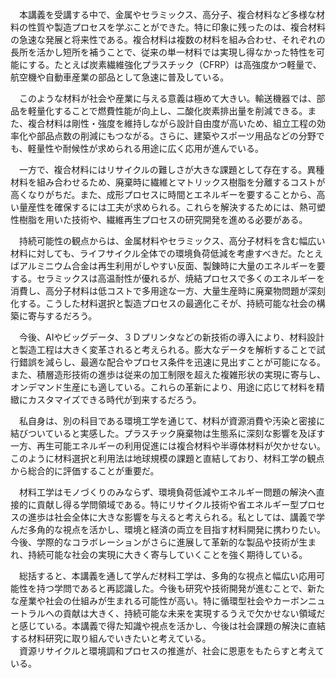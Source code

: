 　本講義を受講する中で、金属やセラミックス、高分子、複合材料など多様な材料の性質や製造プロセスを学ぶことができた。特に印象に残ったのは、複合材料の急速な発展と将来性である。複合材料は複数の材料を組み合わせ、それぞれの長所を活かし短所を補うことで、従来の単一材料では実現し得なかった特性を可能にする。たとえば炭素繊維強化プラスチック（CFRP）は高強度かつ軽量で、航空機や自動車産業の部品として急速に普及している。

　このような材料が社会や産業に与える意義は極めて大きい。輸送機器では、部品を軽量化することで燃費性能が向上し、二酸化炭素排出量を削減できる。また、複合材料は剛性・強度を維持しながら設計自由度が高いため、組立工程の効率化や部品点数の削減にもつながる。さらに、建築やスポーツ用品などの分野でも、軽量性や耐候性が求められる用途に広く応用が進んでいる。

　一方で、複合材料にはリサイクルの難しさが大きな課題として存在する。異種材料を組み合わせるため、廃棄時に繊維とマトリックス樹脂を分離するコストが高くなりがちだ。また、成形プロセスに時間とエネルギーを要することから、高い量産性を確保するには工夫が求められる。これらを解決するためには、熱可塑性樹脂を用いた技術や、繊維再生プロセスの研究開発を進める必要がある。

　持続可能性の観点からは、金属材料やセラミックス、高分子材料を含む幅広い材料に対しても、ライフサイクル全体での環境負荷低減を考慮すべきだ。たとえばアルミニウム合金は再生利用がしやすい反面、製錬時に大量のエネルギーを要する。セラミックスは高温耐性が優れるが、焼結プロセスで多くのエネルギーを消費し、高分子材料は低コストで多用途な一方、大量生産時に廃棄物問題が深刻化する。こうした材料選択と製造プロセスの最適化こそが、持続可能な社会の構築に寄与するだろう。

　今後、AIやビッグデータ、３Ｄプリンタなどの新技術の導入により、材料設計と製造工程は大きく変革されると考えられる。膨大なデータを解析することで試行錯誤を減らし、最適な配合やプロセス条件を迅速に見出すことが可能になる。また、積層造形技術の進歩は従来の加工制限を超えた複雑形状の実現に寄与し、オンデマンド生産にも適している。これらの革新により、用途に応じて材料を精緻にカスタマイズできる時代が到来するだろう。

　私自身は、別の科目である環境工学を通じて、材料が資源消費や汚染と密接に結びついていると実感した。プラスチック廃棄物は生態系に深刻な影響を及ぼす一方、再生可能エネルギーの利用促進には複合材料や半導体材料が欠かせない。このように材料選択と利用法は地球規模の課題と直結しており、材料工学の観点から総合的に評価することが重要だ。

　材料工学はモノづくりのみならず、環境負荷低減やエネルギー問題の解決へ直接的に貢献し得る学問領域である。特にリサイクル技術や省エネルギー型プロセスの進歩は社会全体に大きな影響を与えると考えられる。私としては、講義で学んだ多角的な視点を活かし、環境と経済の両立を目指す材料開発に携わりたい。今後、学際的なコラボレーションがさらに進展して革新的な製品や技術が生まれ、持続可能な社会の実現に大きく寄与していくことを強く期待している。

　総括すると、本講義を通して学んだ材料工学は、多角的な視点と幅広い応用可能性を持つ学問であると再認識した。今後も研究や技術開発が進むことで、新たな産業や社会の仕組みが生まれる可能性が高い。特に循環型社会やカーボンニュートラルへの貢献は大きく、持続可能な未来を実現するうえで欠かせない領域だと感じている。本講義で得た知識や視点を活かし、今後は社会課題の解決に直結する材料研究に取り組んでいきたいと考えている。  
　資源リサイクルと環境調和プロセスの推進が、社会に恩恵をもたらすと考えている。